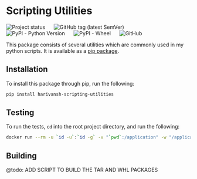 # Scripting Utilities

![Project status](https://img.shields.io/badge/status-active-brightgreen?&style=flat-square)
&nbsp;&nbsp;&nbsp;&nbsp;
![GitHub tag (latest SemVer)](https://img.shields.io/github/v/tag/merchant-prince/python-scripting-utilities?label=version&style=flat-square)
&nbsp;&nbsp;&nbsp;&nbsp;
![PyPI - Python Version](https://img.shields.io/pypi/pyversions/harivansh-scripting-utilities?style=flat-square)
&nbsp;&nbsp;&nbsp;&nbsp;
![PyPI - Wheel](https://img.shields.io/pypi/wheel/harivansh-scripting-utilities?style=flat-square)
&nbsp;&nbsp;&nbsp;&nbsp;
![GitHub](https://img.shields.io/github/license/merchant-prince/python-scripting-utilities?style=flat-square)

This package consists of several utilities which are commonly used in my python scripts. It is available as a
[pip package](https://pypi.org/project/harivansh-scripting-utilities).

## Installation

To install this package through pip, run the following:

```sh
pip install harivansh-scripting-utilities
```

## Testing

To run the tests, ```cd``` into the root project directory, and run the following:

```sh
docker run --rm -u `id -u`:`id -g` -v "`pwd`:/application" -w "/application" python python3 -m unittest discover -s tests
```

## Building

@todo: ADD SCRIPT TO BUILD THE TAR AND WHL PACKAGES
